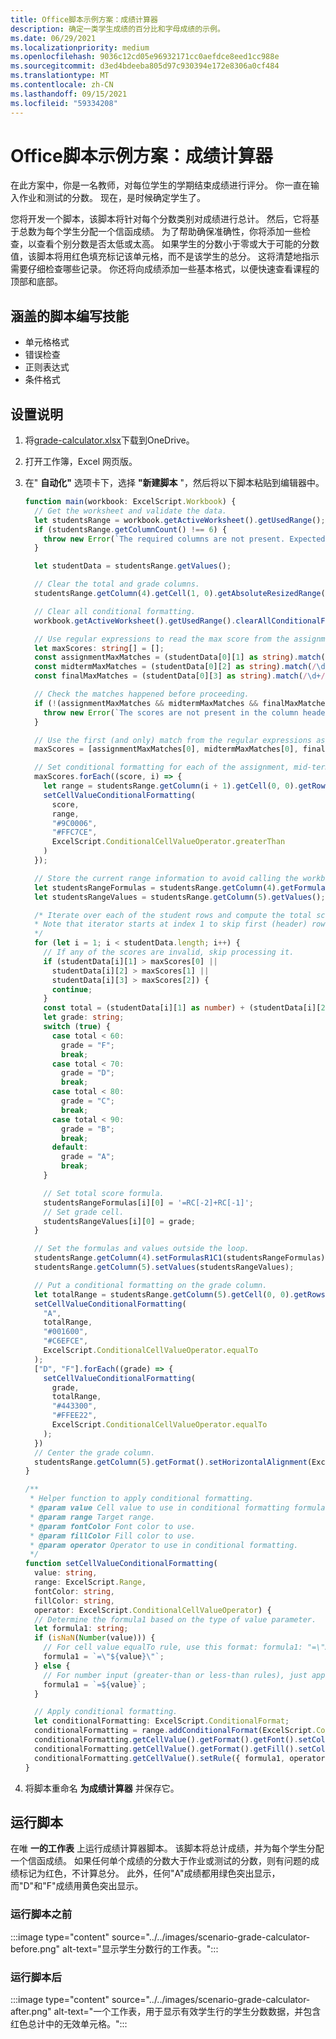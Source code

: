 ```yaml
---
title: Office脚本示例方案：成绩计算器
description: 确定一类学生成绩的百分比和字母成绩的示例。
ms.date: 06/29/2021
ms.localizationpriority: medium
ms.openlocfilehash: 9036c12cd05e96932171cc0aefdce8eed1cc988e
ms.sourcegitcommit: d3ed4bdeeba805d97c930394e172e8306a0cf484
ms.translationtype: MT
ms.contentlocale: zh-CN
ms.lasthandoff: 09/15/2021
ms.locfileid: "59334208"
---
```

# <a name="office-scripts-sample-scenario-grade-calculator"></a>Office脚本示例方案：成绩计算器

在此方案中，你是一名教师，对每位学生的学期结束成绩进行评分。 你一直在输入作业和测试的分数。 现在，是时候确定学生了。

您将开发一个脚本，该脚本将针对每个分数类别对成绩进行总计。 然后，它将基于总数为每个学生分配一个信函成绩。 为了帮助确保准确性，你将添加一些检查，以查看个别分数是否太低或太高。 如果学生的分数小于零或大于可能的分数值，该脚本将用红色填充标记该单元格，而不是该学生的总分。 这将清楚地指示需要仔细检查哪些记录。 你还将向成绩添加一些基本格式，以便快速查看课程的顶部和底部。

## <a name="scripting-skills-covered"></a>涵盖的脚本编写技能

- 单元格格式
- 错误检查
- 正则表达式
- 条件格式

## <a name="setup-instructions"></a>设置说明

1. 将<a href="grade-calculator.xlsx">grade-calculator.xlsx</a>下载到OneDrive。

1. 打开工作簿，Excel 网页版。

1. 在" **自动化"** 选项卡下，选择 **"新建脚本** "，然后将以下脚本粘贴到编辑器中。

    ```TypeScript
    function main(workbook: ExcelScript.Workbook) {
      // Get the worksheet and validate the data.
      let studentsRange = workbook.getActiveWorksheet().getUsedRange();
      if (studentsRange.getColumnCount() !== 6) {
        throw new Error(`The required columns are not present. Expected column headers: "Student ID | Assignment score | Mid-term | Final | Total | Grade"`);
      }

      let studentData = studentsRange.getValues();

      // Clear the total and grade columns.
      studentsRange.getColumn(4).getCell(1, 0).getAbsoluteResizedRange(studentData.length - 1, 2).clear();

      // Clear all conditional formatting.
      workbook.getActiveWorksheet().getUsedRange().clearAllConditionalFormats();

      // Use regular expressions to read the max score from the assignment, mid-term, and final scores columns.
      let maxScores: string[] = [];
      const assignmentMaxMatches = (studentData[0][1] as string).match(/\d+/);
      const midtermMaxMatches = (studentData[0][2] as string).match(/\d+/);
      const finalMaxMatches = (studentData[0][3] as string).match(/\d+/);

      // Check the matches happened before proceeding.
      if (!(assignmentMaxMatches && midtermMaxMatches && finalMaxMatches)) {
        throw new Error(`The scores are not present in the column headers. Expected format: "Assignments (n)|Mid-term (n)|Final (n)"`);
      }

      // Use the first (and only) match from the regular expressions as the max scores.
      maxScores = [assignmentMaxMatches[0], midtermMaxMatches[0], finalMaxMatches[0]];

      // Set conditional formatting for each of the assignment, mid-term, and final scores columns.
      maxScores.forEach((score, i) => {
        let range = studentsRange.getColumn(i + 1).getCell(0, 0).getRowsBelow(studentData.length - 1);
        setCellValueConditionalFormatting(
          score,
          range,
          "#9C0006",
          "#FFC7CE",
          ExcelScript.ConditionalCellValueOperator.greaterThan
        )
      });

      // Store the current range information to avoid calling the workbook in the loop.
      let studentsRangeFormulas = studentsRange.getColumn(4).getFormulasR1C1();
      let studentsRangeValues = studentsRange.getColumn(5).getValues();

      /* Iterate over each of the student rows and compute the total score and letter grade.
      * Note that iterator starts at index 1 to skip first (header) row.
      */
      for (let i = 1; i < studentData.length; i++) {
        // If any of the scores are invalid, skip processing it.
        if (studentData[i][1] > maxScores[0] ||
          studentData[i][2] > maxScores[1] ||
          studentData[i][3] > maxScores[2]) {
          continue;
        }
        const total = (studentData[i][1] as number) + (studentData[i][2] as number) + (studentData[i][3] as number);
        let grade: string;
        switch (true) {
          case total < 60:
            grade = "F";
            break;
          case total < 70:
            grade = "D";
            break;
          case total < 80:
            grade = "C";
            break;
          case total < 90:
            grade = "B";
            break;
          default:
            grade = "A";
            break;
        }
    
        // Set total score formula.
        studentsRangeFormulas[i][0] = '=RC[-2]+RC[-1]';
        // Set grade cell.
        studentsRangeValues[i][0] = grade;
      }

      // Set the formulas and values outside the loop.
      studentsRange.getColumn(4).setFormulasR1C1(studentsRangeFormulas);
      studentsRange.getColumn(5).setValues(studentsRangeValues);

      // Put a conditional formatting on the grade column.
      let totalRange = studentsRange.getColumn(5).getCell(0, 0).getRowsBelow(studentData.length - 1);
      setCellValueConditionalFormatting(
        "A",
        totalRange,
        "#001600",
        "#C6EFCE",
        ExcelScript.ConditionalCellValueOperator.equalTo
      );
      ["D", "F"].forEach((grade) => {
        setCellValueConditionalFormatting(
          grade,
          totalRange,
          "#443300",
          "#FFEE22",
          ExcelScript.ConditionalCellValueOperator.equalTo
        );
      })
      // Center the grade column.
      studentsRange.getColumn(5).getFormat().setHorizontalAlignment(ExcelScript.HorizontalAlignment.center);
    }

    /**
     * Helper function to apply conditional formatting.
     * @param value Cell value to use in conditional formatting formula1.
     * @param range Target range.
     * @param fontColor Font color to use.
     * @param fillColor Fill color to use.
     * @param operator Operator to use in conditional formatting.
     */
    function setCellValueConditionalFormatting(
      value: string,
      range: ExcelScript.Range,
      fontColor: string,
      fillColor: string,
      operator: ExcelScript.ConditionalCellValueOperator) {
      // Determine the formula1 based on the type of value parameter.
      let formula1: string;
      if (isNaN(Number(value))) {
        // For cell value equalTo rule, use this format: formula1: "=\"A\"",
        formula1 = `=\"${value}\"`;
      } else {
        // For number input (greater-than or less-than rules), just append '='.
        formula1 = `=${value}`;
      }

      // Apply conditional formatting.
      let conditionalFormatting: ExcelScript.ConditionalFormat;
      conditionalFormatting = range.addConditionalFormat(ExcelScript.ConditionalFormatType.cellValue);
      conditionalFormatting.getCellValue().getFormat().getFont().setColor(fontColor);
      conditionalFormatting.getCellValue().getFormat().getFill().setColor(fillColor);
      conditionalFormatting.getCellValue().setRule({ formula1, operator });
    }
    ```

1. 将脚本重命名 **为成绩计算器** 并保存它。

## <a name="running-the-script"></a>运行脚本

在唯 **一的工作表** 上运行成绩计算器脚本。 该脚本将总计成绩，并为每个学生分配一个信函成绩。 如果任何单个成绩的分数大于作业或测试的分数，则有问题的成绩标记为红色，不计算总分。 此外，任何"A"成绩都用绿色突出显示，而"D"和"F"成绩用黄色突出显示。

### <a name="before-running-the-script"></a>运行脚本之前

:::image type="content" source="../../images/scenario-grade-calculator-before.png" alt-text="显示学生分数行的工作表。":::

### <a name="after-running-the-script"></a>运行脚本后

:::image type="content" source="../../images/scenario-grade-calculator-after.png" alt-text="一个工作表，用于显示有效学生行的学生分数数据，并包含红色总计中的无效单元格。":::
